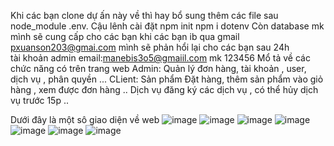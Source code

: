Khi các bạn clone dự ấn này về thì hay bổ sung thêm các file sau 
node_module 
.env.
  Cậu lênh cài đặt 
npm init 
npm i dotenv
Còn database mk mình sẽ cung cấp cho các bạn khi các bạn ib qua gmail pxuanson203@gmai.com mình sẽ phản hổi lại cho các bạn sau 24h  
tài khoản admin 
email:manebis3o5@gmaiil.com
mk 123456
Mổ tả về các chức năng có trên trang web 
Admin:
  Quản lý đơn hàng, tài khoản , user, dịch vụ , phân quyền ...
CLient:
  Sản phẩm 
  Đặt hàng, thêm sản phẩm vào giỏ hàng , xem được đơn hàng ..
  Dịch vụ 
  đăng ký các dịch vụ ,
  có thể hủy dịch vụ trước 15p ..

  

Dưới đây là một sô giao diện về web 
![image](https://github.com/user-attachments/assets/c433fda1-47ee-4b47-a810-f7ec480909b8)
![image](https://github.com/user-attachments/assets/4edb16c4-aaa2-40eb-a9d9-9c2f55976b34)
![image](https://github.com/user-attachments/assets/5c4ee62a-8abe-4637-8470-4ca929989545)
![image](https://github.com/user-attachments/assets/b825a8ec-122c-44a8-a03a-4cd64cbd88be)
![image](https://github.com/user-attachments/assets/38a99ed4-fd70-431c-9310-82f9319f3840)
![image](https://github.com/user-attachments/assets/facf9917-7195-4dd6-86c5-c243b9bd866c)
![image](https://github.com/user-attachments/assets/ee1fd47b-d44e-4412-a323-1dd64e36b13a)


